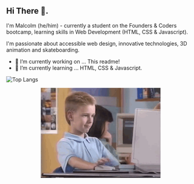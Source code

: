 ## Hi There 👋.


I'm Malcolm (he/him) - currently a student on the Founders & Coders bootcamp, learning skills in Web Development (HTML, CSS & Javascript).

I'm passionate about accessible web design, innovative technologies, 3D animation and skateboarding.  

- 🔭 I’m currently working on ... This readme!
- 🌱 I’m currently learning ... HTML, CSS & Javascript.

![Top Langs](https://github-readme-stats-git-masterrstaa-rickstaa.vercel.app/api?username=malcolmwilson8)

<p align="center">
<img src="https://github.com/malcolmwilson8/malcolmwilson8/blob/main/thumbs-up.gif">
</p>
